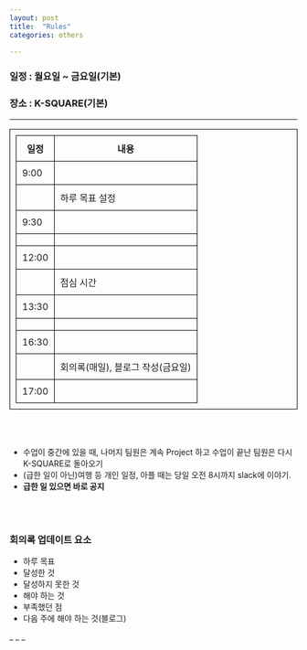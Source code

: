 ```yaml
---
layout: post
title:  "Rules"
categories: others

---
```

<style>
table, tr, th, td{
border: 1px solid black;
padding: 10px;
}
table{
border-collapse: collapse;
width: 100%;
}
</style>
<h3>일정 : 월요일 ~ 금요일(기본) </h3>
<h3>장소 : K-SQUARE(기본) </h3>
<hr />

<table>
    <tr>
        <th>일정</th>
        <th>내용</th>
    </tr>
    <tr>
        <td>9:00</td>
        <td></td>
    </tr>
    <tr>
        <td></td>
        <td>하루 목표 설정</td>
    </tr>
    <tr>
        <td>9:30</td>
        <td></td>
    </tr>
    <tr>
        <td></td>
        <td></td>
    </tr>
    <tr>
        <td>12:00</td>
        <td></td>
    </tr>
    <tr>
        <td></td>
        <td>점심 시간</td>
    </tr>
    <tr>
        <td>13:30</td>
        <td></td>
    </tr>
    <tr>
        <td></td>
        <td></td>
    </tr>
    <tr>
        <td>16:30</td>
        <td></td>
    </tr>
    <tr>
        <td></td>
        <td>회의록(매일), 블로그 작성(금요일)</td>
    </tr>
    <tr>
        <td>17:00</td>
        <td></td>
    </tr>
</table>

<br>
<br>

<ul>
    <li>수업이 중간에 있을 때, 나머지 팀원은 계속 Project 하고 수업이 끝난 팀원은 다시 K-SQUARE로 돌아오기</li>
    <li>(급한 일이 아닌)여행 등 개인 일정, 아플 때는 당일 오전 8시까지 slack에 이야기.</li>
    <li><strong>급한 일 있으면 바로 공지</strong></li>
</ul>

<br>
<br>

<h3>회의록 업데이트 요소</h3>
<ul>
    <li>하루 목표</li>
    <li>달성한 것</li>
    <li>달성하지 못한 것</li>
    <li>해야 하는 것</li>
    <li>부족했던 점</li>
    <li>다음 주에 해야 하는 것(블로그)</li>
</ul>
_ _ _

